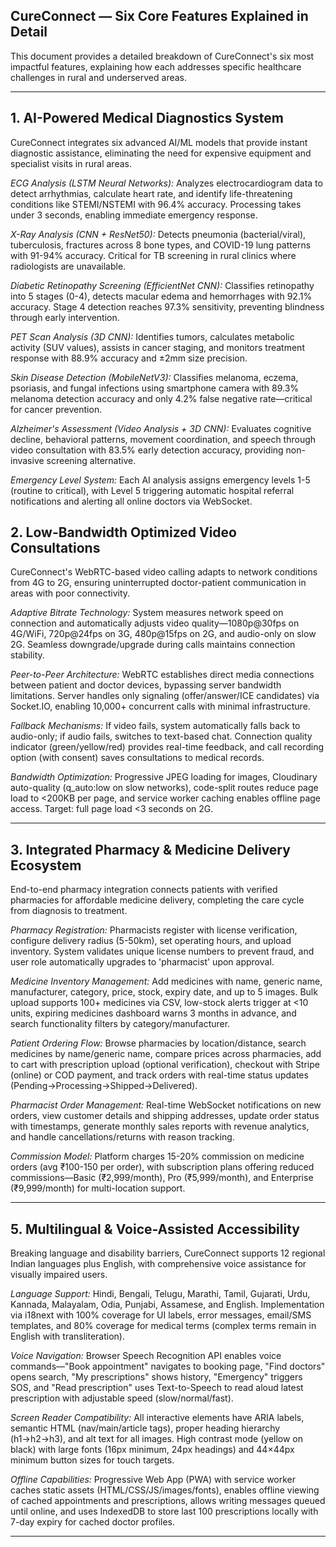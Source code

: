 ## CureConnect — Six Core Features Explained in Detail

This document provides a detailed breakdown of CureConnect's six most impactful features, explaining how each addresses specific healthcare challenges in rural and underserved areas.

---

## 1. AI-Powered Medical Diagnostics System

CureConnect integrates six advanced AI/ML models that provide instant diagnostic assistance, eliminating the need for expensive equipment and specialist visits in rural areas.

*ECG Analysis (LSTM Neural Networks):* Analyzes electrocardiogram data to detect arrhythmias, calculate heart rate, and identify life-threatening conditions like STEMI/NSTEMI with 96.4% accuracy. Processing takes under 3 seconds, enabling immediate emergency response.

*X-Ray Analysis (CNN + ResNet50):* Detects pneumonia (bacterial/viral), tuberculosis, fractures across 8 bone types, and COVID-19 lung patterns with 91-94% accuracy. Critical for TB screening in rural clinics where radiologists are unavailable.

*Diabetic Retinopathy Screening (EfficientNet CNN):* Classifies retinopathy into 5 stages (0-4), detects macular edema and hemorrhages with 92.1% accuracy. Stage 4 detection reaches 97.3% sensitivity, preventing blindness through early intervention.

*PET Scan Analysis (3D CNN):* Identifies tumors, calculates metabolic activity (SUV values), assists in cancer staging, and monitors treatment response with 88.9% accuracy and ±2mm size precision.

*Skin Disease Detection (MobileNetV3):* Classifies melanoma, eczema, psoriasis, and fungal infections using smartphone camera with 89.3% melanoma detection accuracy and only 4.2% false negative rate—critical for cancer prevention.

*Alzheimer's Assessment (Video Analysis + 3D CNN):* Evaluates cognitive decline, behavioral patterns, movement coordination, and speech through video consultation with 83.5% early detection accuracy, providing non-invasive screening alternative.

*Emergency Level System:* Each AI analysis assigns emergency levels 1-5 (routine to critical), with Level 5 triggering automatic hospital referral notifications and alerting all online doctors via WebSocket.

## 2. Low-Bandwidth Optimized Video Consultations

CureConnect's WebRTC-based video calling adapts to network conditions from 4G to 2G, ensuring uninterrupted doctor-patient communication in areas with poor connectivity.

*Adaptive Bitrate Technology:* System measures network speed on connection and automatically adjusts video quality—1080p@30fps on 4G/WiFi, 720p@24fps on 3G, 480p@15fps on 2G, and audio-only on slow 2G. Seamless downgrade/upgrade during calls maintains connection stability.

*Peer-to-Peer Architecture:* WebRTC establishes direct media connections between patient and doctor devices, bypassing server bandwidth limitations. Server handles only signaling (offer/answer/ICE candidates) via Socket.IO, enabling 10,000+ concurrent calls with minimal infrastructure.

*Fallback Mechanisms:* If video fails, system automatically falls back to audio-only; if audio fails, switches to text-based chat. Connection quality indicator (green/yellow/red) provides real-time feedback, and call recording option (with consent) saves consultations to medical records.

*Bandwidth Optimization:* Progressive JPEG loading for images, Cloudinary auto-quality (q_auto:low on slow networks), code-split routes reduce page load to <200KB per page, and service worker caching enables offline page access. Target: full page load <3 seconds on 2G.

---

## 3. Integrated Pharmacy & Medicine Delivery Ecosystem

End-to-end pharmacy integration connects patients with verified pharmacies for affordable medicine delivery, completing the care cycle from diagnosis to treatment.

*Pharmacy Registration:* Pharmacists register with license verification, configure delivery radius (5-50km), set operating hours, and upload inventory. System validates unique license numbers to prevent fraud, and user role automatically upgrades to 'pharmacist' upon approval.

*Medicine Inventory Management:* Add medicines with name, generic name, manufacturer, category, price, stock, expiry date, and up to 5 images. Bulk upload supports 100+ medicines via CSV, low-stock alerts trigger at <10 units, expiring medicines dashboard warns 3 months in advance, and search functionality filters by category/manufacturer.

*Patient Ordering Flow:* Browse pharmacies by location/distance, search medicines by name/generic name, compare prices across pharmacies, add to cart with prescription upload (optional verification), checkout with Stripe (online) or COD payment, and track orders with real-time status updates (Pending→Processing→Shipped→Delivered).

*Pharmacist Order Management:* Real-time WebSocket notifications on new orders, view customer details and shipping addresses, update order status with timestamps, generate monthly sales reports with revenue analytics, and handle cancellations/returns with reason tracking.

*Commission Model:* Platform charges 15-20% commission on medicine orders (avg ₹100-150 per order), with subscription plans offering reduced commissions—Basic (₹2,999/month), Pro (₹5,999/month), and Enterprise (₹9,999/month) for multi-location support.

---

## 5. Multilingual & Voice-Assisted Accessibility

Breaking language and disability barriers, CureConnect supports 12 regional Indian languages plus English, with comprehensive voice assistance for visually impaired users.

*Language Support:* Hindi, Bengali, Telugu, Marathi, Tamil, Gujarati, Urdu, Kannada, Malayalam, Odia, Punjabi, Assamese, and English. Implementation via i18next with 100% coverage for UI labels, error messages, email/SMS templates, and 80% coverage for medical terms (complex terms remain in English with transliteration).

*Voice Navigation:* Browser Speech Recognition API enables voice commands—"Book appointment" navigates to booking page, "Find doctors" opens search, "My prescriptions" shows history, "Emergency" triggers SOS, and "Read prescription" uses Text-to-Speech to read aloud latest prescription with adjustable speed (slow/normal/fast).

*Screen Reader Compatibility:* All interactive elements have ARIA labels, semantic HTML (nav/main/article tags), proper heading hierarchy (h1→h2→h3), and alt text for all images. High contrast mode (yellow on black) with large fonts (16px minimum, 24px headings) and 44×44px minimum button sizes for touch targets.

*Offline Capabilities:* Progressive Web App (PWA) with service worker caches static assets (HTML/CSS/JS/images/fonts), enables offline viewing of cached appointments and prescriptions, allows writing messages queued until online, and uses IndexedDB to store last 100 prescriptions locally with 7-day expiry for cached doctor profiles.

--- 